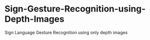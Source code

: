 Sign-Gesture-Recognition-using-Depth-Images
===========================================

Sign Language Gesture Recognition using only depth images
